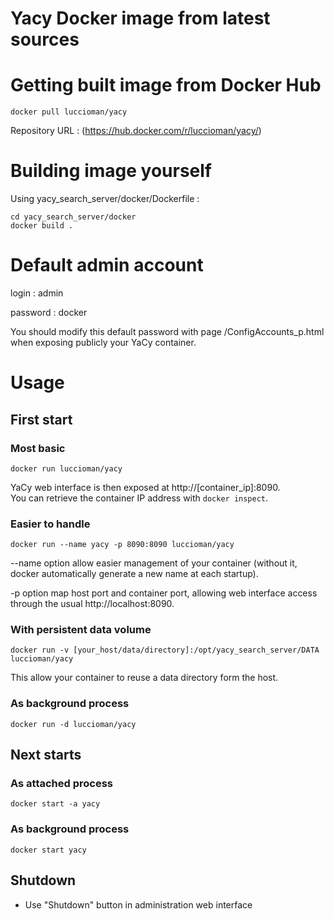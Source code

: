# Yacy Docker image from latest sources

# Getting built image from Docker Hub

	docker pull luccioman/yacy
	
Repository URL : (https://hub.docker.com/r/luccioman/yacy/)

# Building image yourself

Using yacy_search_server/docker/Dockerfile :

	cd yacy_search_server/docker
	docker build .
	
# Default admin account

login : admin

password : docker

You should modify this default password with page /ConfigAccounts_p.html when exposing publicly your YaCy container.

# Usage

## First start

### Most basic

	docker run luccioman/yacy

YaCy web interface is then exposed at http://[container_ip]:8090.	
You can retrieve the container IP address with `docker inspect`.

### Easier to handle

	docker run --name yacy -p 8090:8090 luccioman/yacy
	
--name option allow easier management of your container (without it, docker automatically generate a new name at each startup).

-p option map host port and container port, allowing web interface access through the usual http://localhost:8090.

### With persistent data volume

	docker run -v [your_host/data/directory]:/opt/yacy_search_server/DATA luccioman/yacy
		
This allow your container to reuse a data directory form the host.

### As background process

	docker run -d luccioman/yacy

## Next starts

### As attached process

	docker start -a yacy
	
### As background process

	docker start yacy

## Shutdown

* Use "Shutdown" button in administration web interface
